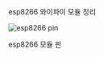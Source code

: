 esp8266 와이파이 모듈 정리

![esp8266 pin](https://github.com/tina908/esp8266_wifi-/assets/68736697/c1e2bfba-953e-43af-ac96-c26496f0b710)

esp8266 모듈 핀

